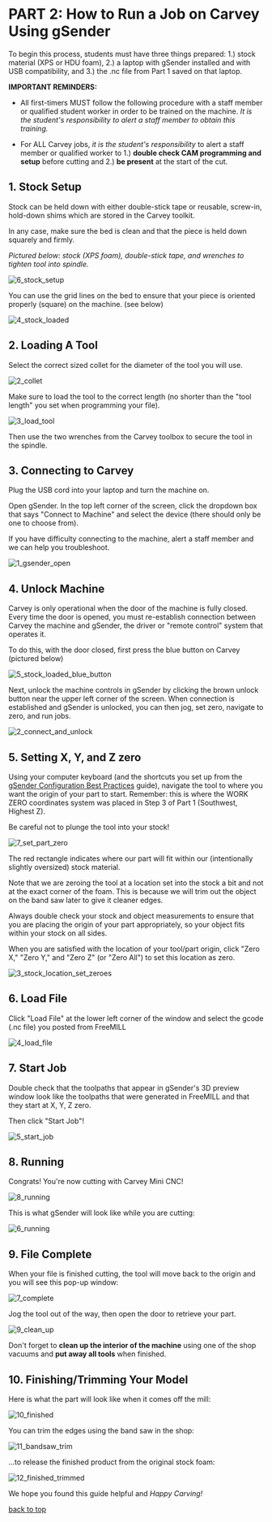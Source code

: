 # PART 2: How to Run a Job on Carvey Using gSender  

To begin this process, students must have three things prepared: 1.) stock material (XPS or HDU foam), 2.) a laptop with gSender installed and with USB compatibility, and 3.) the .nc file from Part 1 saved on that laptop.  

**IMPORTANT REMINDERS:**  

* All first-timers MUST follow the following procedure with a staff member or qualified student worker in order to be trained on the machine. *It is the student's responsibility to alert a staff member to obtain this training.*

* For ALL Carvey jobs, *it is the student's responsibility* to alert a staff member or qualified worker to 1.) **double check CAM programming and setup** before cutting and 2.) **be present** at the start of the cut. 

## 1. Stock Setup 

Stock can be held down with either double-stick tape or reusable, screw-in, hold-down shims which are stored in the Carvey toolkit.  

In any case, make sure the bed is clean and that the piece is held down squarely and firmly. 

*Pictured below: stock (XPS foam), double-stick tape, and wrenches to tighten tool into spindle.*

![6_stock_setup](https://github.com/user-attachments/assets/d0d6fd4b-844d-4120-94c5-bd5591019ffd)

You can use the grid lines on the bed to ensure that your piece is oriented properly (square) on the machine. (see below) 
 
![4_stock_loaded](https://github.com/user-attachments/assets/7f54b4fe-9367-44c6-858b-407671da50f5)

## 2. Loading A Tool 

Select the correct sized collet for the diameter of the tool you will use. 

![2_collet](https://github.com/user-attachments/assets/5bfee1a8-8b22-4ddc-a0ea-44e5fec2f89c)

Make sure to load the tool to the correct length (no shorter than the "tool length" you set when programming your file). 

![3_load_tool](https://github.com/user-attachments/assets/0bd47c69-29b5-4812-906f-932d2817a253)

Then use the two wrenches from the Carvey toolbox to secure the tool in the spindle. 

## 3. Connecting to Carvey 

Plug the USB cord into your laptop and turn the machine on. 

Open gSender. In the top left corner of the screen, click the dropdown box that says "Connect to Machine" and select the device (there should only be one to choose from). 

If you have difficulty connecting to the machine, alert a staff member and we can help you troubleshoot. 

![1_gsender_open](https://github.com/user-attachments/assets/78988531-0897-497e-9405-56887921f450)

## 4. Unlock Machine 

Carvey is only operational when the door of the machine is fully closed. Every time the door is opened, you must re-establish connection between Carvey the machine and gSender, the driver or "remote control" system that operates it.  

To do this, with the door closed, first press the blue button on Carvey (pictured below) 

![5_stock_loaded_blue_button](https://github.com/user-attachments/assets/0387fd4c-6126-48f3-89d1-51db1d18750a)

Next, unlock the machine controls in gSender by clicking the brown unlock button near the upper left corner of the screen. When connection is established and gSender is unlocked, you can then jog, set zero, navigate to zero, and run jobs. 

![2_connect_and_unlock](https://github.com/user-attachments/assets/247372f4-0bf3-48ec-b66e-dcca4e57f7e6)

## 5. Setting X, Y, and Z zero 

Using your computer keyboard (and the shortcuts you set up from the [gSender Configuration Best Practices](https://digitalfabricationlab-nyit-soad.github.io/resources/Tutorials&Templates/Carvey/gSenderConfig/) guide), navigate the tool to where you want the origin of your part to start. Remember: this is where the WORK ZERO coordinates system was placed in Step 3 of Part 1 (Southwest, Highest Z).  

Be careful not to plunge the tool into your stock! 

![7_set_part_zero](https://github.com/user-attachments/assets/46b1a184-c8f3-453d-b8b3-957b3666ef67)

The red rectangle indicates where our part will fit within our (intentionally slightly oversized) stock material.

Note that we are zeroing the tool at a location set into the stock a bit and not at the exact corner of the foam. 
This is because we will trim out the object on the band saw later to give it cleaner edges. 


Always double check your stock and object measurements to ensure that you are placing the origin of your part appropriately, so your object fits within your stock on all sides. 

 

When you are satisfied with the location of your tool/part origin, click "Zero X," "Zero Y," and "Zero Z" (or "Zero All") to set this location as zero. 

![3_stock_location_set_zeroes](https://github.com/user-attachments/assets/7d46f2a8-97f7-4cb4-9e87-982cd1f0d2bb)

## 6. Load File 

Click "Load File" at the lower left corner of the window and select the gcode (.nc file) you posted from FreeMILL 

![4_load_file](https://github.com/user-attachments/assets/a0f2a2cc-167d-44af-bc79-ed071fda8c38)

## 7. Start Job 

Double check that the toolpaths that appear in gSender's 3D preview window look like the toolpaths that were generated in FreeMILL and that they start at X, Y, Z zero. 

Then click "Start Job"! 

![5_start_job](https://github.com/user-attachments/assets/5a1fe898-7c6b-4148-8c99-45ec21f4889a)

## 8. Running 

Congrats! You're now cutting with Carvey Mini CNC! 

![8_running](https://github.com/user-attachments/assets/873a45fb-644e-4393-853f-a17f40ae1e9f)

This is what gSender will look like while you are cutting:  

![6_running](https://github.com/user-attachments/assets/4003fa1d-2a76-4576-8346-59587f0ea0d7)

## 9. File Complete 

When your file is finished cutting, the tool will move back to the origin and you will see this pop-up window: 

![7_complete](https://github.com/user-attachments/assets/51387284-2a4b-4a13-8785-3b32fdab931b)

Jog the tool out of the way, then open the door to retrieve your part. 

![9_clean_up](https://github.com/user-attachments/assets/7ab02113-e6a0-4014-a0bd-a33a6c3c53af)

Don't forget to **clean up the interior of the machine** using one of the shop vacuums and **put away all tools** when finished. 

## 10. Finishing/Trimming Your Model 

Here is what the part will look like when it comes off the mill: 

![10_finished](https://github.com/user-attachments/assets/545fdbe2-6bed-4197-9827-69007e5e4e1f)

You can trim the edges using the band saw in the shop: 

![11_bandsaw_trim](https://github.com/user-attachments/assets/cd5897cc-dd0b-4bf2-8dbf-0cee30cb74c1)

...to release the finished product from the original stock foam: 

![12_finished_trimmed](https://github.com/user-attachments/assets/24180e64-8b75-40b7-8a70-d89863115b3e)

We hope you found this guide helpful and *Happy Carving!*  


[back to top](https://digitalfabricationlab-nyit-soad.github.io/resources/Tutorials&Templates/Carvey/Part2/)
